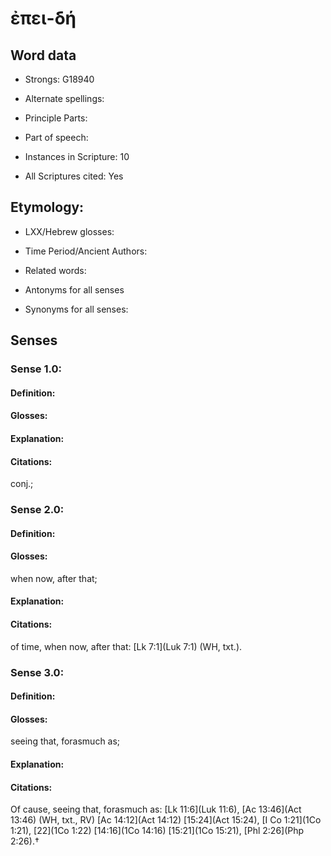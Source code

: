 # ἐπει-δή 

<!-- Status: S2=NeedsEdits -->
<!-- Lexica used for edits:   -->

## Word data

* Strongs: G18940

* Alternate spellings:



* Principle Parts: 


* Part of speech: 


* Instances in Scripture: 10

* All Scriptures cited: Yes

## Etymology: 


* LXX/Hebrew glosses: 


* Time Period/Ancient Authors: 


* Related words: 

* Antonyms for all senses

* Synonyms for all senses: 


## Senses 


### Sense  1.0: 

#### Definition: 


#### Glosses:



#### Explanation:



#### Citations: 

conj.; 

### Sense  2.0: 

#### Definition: 

#### Glosses: 

when now, after that; 

#### Explanation: 


#### Citations: 

of time, when now, after that: [Lk 7:1](Luk 7:1) (WH, txt.). 

### Sense  3.0: 

#### Definition: 

#### Glosses: 

seeing that, forasmuch as; 

#### Explanation: 


#### Citations: 

Of cause, seeing that, forasmuch as: [Lk 11:6](Luk 11:6), [Ac 13:46](Act 13:46) (WH, txt., RV) [Ac 14:12](Act 14:12) [15:24](Act 15:24), [I Co 1:21](1Co 1:21), [22](1Co 1:22) [14:16](1Co 14:16) [15:21](1Co 15:21), [Phl 2:26](Php 2:26).†
